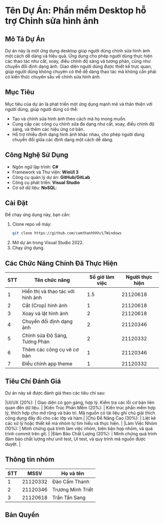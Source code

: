 # Tên Dự Án: Phần mềm Desktop hỗ trợ Chỉnh sửa hình ảnh

## Mô Tả Dự Án
Dự án này là một ứng dụng desktop giúp người dùng chỉnh sửa hình ảnh một cách dễ dàng và hiệu quả. Ứng dụng cho phép người dùng thực hiện các thao tác như cắt, xoay, điều chỉnh độ sáng và tương phản, cũng như chuyển đổi định dạng ảnh. Giao diện người dùng được thiết kế trực quan, giúp người dùng không chuyên có thể dễ dàng thao tác mà không cần phải có kiến thức chuyên sâu về chỉnh sửa hình ảnh.

## Mục Tiêu
Mục tiêu của dự án là phát triển một ứng dụng mạnh mẽ và thân thiện với người dùng, giúp người dùng có thể:
- Tạo và chỉnh sửa hình ảnh theo cách mà họ mong muốn.
- Cung cấp các công cụ chỉnh sửa đa dạng như cắt, xoay, điều chỉnh độ sáng, và thêm các hiệu ứng cơ bản.
- Hỗ trợ nhiều định dạng hình ảnh khác nhau, cho phép người dùng chuyển đổi giữa các định dạng một cách dễ dàng.

## Công Nghệ Sử Dụng
- Ngôn ngữ lập trình: **C#**
- Framework và Thư viện: **WinUI 3**
- Công cụ quản lý dự án: **GitHub/GitLab**
- Công cụ phát triển: **Visual Studio**
- Cơ sở dữ liệu: **NoSQL**: 

## Cài Đặt
Để chạy ứng dụng này, bạn cần:
1. Clone repo về máy:
   ```bash
   git clone https://github.com/camthanhhhh/LTWindows
2. Mở dự án trong Visual Studio 2022.
3. Chạy ứng dụng.

## Các Chức Năng Chính Đã Thực Hiện
| STT | Tên chức năng                   | Số giờ làm việc | Người thực hiện |
|-----|---------------------------------|-----------------|-----------------|
| 1   |Hiển thị và thao tác với hình ảnh|   1.5           |     21120618    |
| 2   |Cắt (Crop) hình ảnh              |   1             |     21120618    |
| 3   |Xoay và lật hình ảnh             |   2             |     21120618    |
| 4   |Chuyển đổi định dạng ảnh         |   2             |     21120346    |
| 5   |Chỉnh sửa Độ Sáng, Tương Phản    |   2             |     21120332    |
| 6   |Thêm các công cụ vẽ cơ bản       |   1             |     21120346    |
| 7   |Điều chỉnh app theme             |   1             |     21120332    |

## Tiêu Chí Đánh Giá
Dự án này sẽ được đánh giá theo các tiêu chí sau:

|UI/UX (20%):               | Giao diện có gọn gàng, hợp lý. Kiểm tra các lỗi cơ bản liên quan đến dữ liệu.                                                            |
|Kiến Trúc Phần Mềm (20%):  | Kiến trúc phần mềm hợp lý, thích hợp cho mở rộng và bảo trì. Mã nguồn có tài liệu ghi chú giải thích công dụng đầy đủ cho các lớp và hàm.|
|Chủ Đề Nâng Cao (30%):     | Liệt kê các xử lý hoặc thiết kế mà nhóm tự tìm hiểu và thực hiện.                                                                        |
|Làm Việc Nhóm (10%):       | Minh chứng quá trình làm việc nhóm, biên bản họp nhóm, và quá trình commit trên git.                                                     |
|Đảm Bảo Chất Lượng (20%):  | Minh chứng quá trình đảm bảo chất lượng như unit test, UI test, và quy trình mã nguồn được duyệt.                                        |

## Thông tin nhóm
| STT | MSSV     | Họ và tên          |
|-----|----------|---------------------|
| 1   | 21120332 | Đào Cẩm Thanh      |
| 2   | 21120346 | Trương Minh Triết   |
| 3   | 21120618 | Trần Tấn Sang       | 


## Bản Quyền

